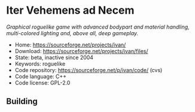 # Iter Vehemens ad Necem

_Graphical roguelike game with advanced bodypart and material handling, multi-colored lighting and, above all, deep gameplay._

- Home: https://sourceforge.net/projects/ivan/
- Download: https://sourceforge.net/projects/ivan/files/
- State: beta, inactive since 2004
- Keywords: roguelike
- Code repository: https://sourceforge.net/p/ivan/code/ (cvs)
- Code language: C++
- Code license: GPL-2.0

## Building

